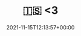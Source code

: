 ---
retweeted: false
source: <a href="https://mobile.twitter.com" rel="nofollow">Twitter Web App</a>
entities:
  hashtags: []
  symbols: []
  user_mentions: []
  urls:
  - url: https://t.co/oqflGta7h5
    expanded_url: https://www.youtube.com/watch?v=enMwwQy_noI
    display_url: youtube.com/watch?v=enMwwQ…
    indices:
    - '9'
    - '32'
display_text_range:
- '0'
- '32'
favorite_count: '0'
id_str: '1460219519641792518'
truncated: false
retweet_count: '0'
id: '1460219519641792518'
possibly_sensitive: false
created_at: Mon Nov 15 12:13:57 +0000 2021
favorited: false
full_text: "\U0001F1EE\U0001F1F8 &lt;3"
lang: und
quote_url: https://www.youtube.com/watch?v=enMwwQy_noI
tags:
- pesos:twitter
date: '2021-11-15T12:13:57+00:00'
src: https://twitter.com/bascht/status/1460219519641792518
original_url: https://twitter.com/bascht/status/1460219519641792518
type: twitter_tweet
text: "\U0001F1EE\U0001F1F8 &lt;3"
title: "\U0001F1EE\U0001F1F8 &lt;3"

---
